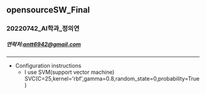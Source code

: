 ## opensourceSW_Final
### 20220742_AI학과_정의연
##### 연락처:antt6942@gmail.com
------------
+ Configuration instructions
  + I use SVM(support vector machine)
    SVC(C=25,kernel='rbf',gamma=0.8,random_state=0,probability=True)
